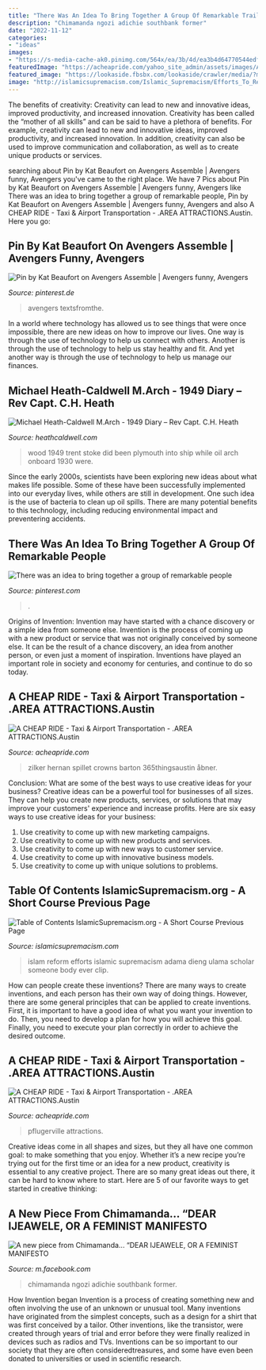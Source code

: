```yaml
---
title: "There Was An Idea To Bring Together A Group Of Remarkable Trailer ~ Table Of Contents Islamicsupremacism.org"
description: "Chimamanda ngozi adichie southbank former"
date: "2022-11-12"
categories:
- "ideas"
images:
- "https://s-media-cache-ak0.pinimg.com/564x/ea/3b/4d/ea3b4d64770544edfa692a85f5bc5f2d.jpg"
featuredImage: "https://acheapride.com/yahoo_site_admin/assets/images/A_Cheap_Ride_-_Web_Site_Photos_-_Zilker_Park_-_09-11.241193334_std.jpg"
featured_image: "https://lookaside.fbsbx.com/lookaside/crawler/media/?media_id=10157822076950944"
image: "http://islamicsupremacism.com/Islamic_Supremacism/Efforts_To_Reform_Islam_files/imgres.jpg"
---
```



The benefits of creativity: Creativity can lead to new and innovative ideas, improved productivity, and increased innovation.
Creativity has been called the “mother of all skills” and can be said to have a plethora of benefits. For example, creativity can lead to new and innovative ideas, improved productivity, and increased innovation. In addition, creativity can also be used to improve communication and collaboration, as well as to create unique products or services.

	

		
searching about Pin by Kat Beaufort on Avengers Assemble | Avengers funny, Avengers you've came to the right place. We have 7 Pics about Pin by Kat Beaufort on Avengers Assemble | Avengers funny, Avengers like There was an idea to bring together a group of remarkable people, Pin by Kat Beaufort on Avengers Assemble | Avengers funny, Avengers and also A CHEAP RIDE - Taxi &amp; Airport Transportation - .AREA ATTRACTIONS.Austin. Here you go:
		
    
## Pin By Kat Beaufort On Avengers Assemble | Avengers Funny, Avengers

<img loading=lazy src="https://i.pinimg.com/originals/f7/71/b7/f771b77ef0a36750169933679f676461.jpg" onerror="this.onerror=null;this.src='https://tse2.mm.bing.net/th?id=OIP.vvWt1PFu8bhq97cdOKf8mwHaMe&amp;pid=15.1';" alt="Pin by Kat Beaufort on Avengers Assemble | Avengers funny, Avengers">

_Source: pinterest.de_

>avengers textsfromthe. 

	

In a world where technology has allowed us to see things that were once impossible, there are new ideas on how to improve our lives. One way is through the use of technology to help us connect with others. Another is through the use of technology to help us stay healthy and fit. And yet another way is through the use of technology to help us manage our finances.

    
## Michael Heath-Caldwell M.Arch - 1949 Diary – Rev Capt. C.H. Heath

<img loading=lazy src="http://heathcaldwell.com/yahoo_site_admin/assets/images/Linley_Wood_Stoke_on_Trent.12622144_std.jpg" onerror="this.onerror=null;this.src='https://tse2.mm.bing.net/th?id=OIP.AQNpBi67gPmcan2o7ZmHRwHaE-&amp;pid=15.1';" alt="Michael Heath-Caldwell M.Arch - 1949 Diary – Rev Capt. C.H. Heath">

_Source: heathcaldwell.com_

>wood 1949 trent stoke did been plymouth into ship while oil arch onboard 1930 were. 

	

Since the early 2000s, scientists have been exploring new ideas about what makes life possible. Some of these have been successfully implemented into our everyday lives, while others are still in development. One such idea is the use of bacteria to clean up oil spills. There are many potential benefits to this technology, including reducing environmental impact and preventering accidents.

    
## There Was An Idea To Bring Together A Group Of Remarkable People

<img loading=lazy src="https://s-media-cache-ak0.pinimg.com/564x/ea/3b/4d/ea3b4d64770544edfa692a85f5bc5f2d.jpg" onerror="this.onerror=null;this.src='https://tse4.mm.bing.net/th?id=OIP.2vZMR73ixHs5eOjHOOfU3gHaHL&amp;pid=15.1';" alt="There was an idea to bring together a group of remarkable people">

_Source: pinterest.com_

>. 

	

Origins of Invention: Invention may have started with a chance discovery or a simple idea from someone else.
Invention is the process of coming up with a new product or service that was not originally conceived by someone else. It can be the result of a chance discovery, an idea from another person, or even just a moment of inspiration. Inventions have played an important role in society and economy for centuries, and continue to do so today.

    
## A CHEAP RIDE - Taxi &amp; Airport Transportation - .AREA ATTRACTIONS.Austin

<img loading=lazy src="https://acheapride.com/yahoo_site_admin/assets/images/A_Cheap_Ride_-_Web_Site_Photos_-_Zilker_Park_-_09-11.241193334_std.jpg" onerror="this.onerror=null;this.src='https://tse1.mm.bing.net/th?id=OIP.ALdf5gDqH0u_u2MiFeLmpAHaE6&amp;pid=15.1';" alt="A CHEAP RIDE - Taxi &amp; Airport Transportation - .AREA ATTRACTIONS.Austin">

_Source: acheapride.com_

>zilker hernan spillet crowns barton 365thingsaustin åbner. 

	

Conclusion: What are some of the best ways to use creative ideas for your business?
Creative ideas can be a powerful tool for businesses of all sizes. They can help you create new products, services, or solutions that may improve your customers' experience and increase profits. Here are six easy ways to use creative ideas for your business: 
1. Use creativity to come up with new marketing campaigns.
2. Use creativity to come up with new products and services.
3. Use creativity to come up with new ways to customer service.
4. Use creativity to come up with innovative business models.
5. Use creativity to come up with unique solutions to problems.

    
## Table Of Contents IslamicSupremacism.org - A Short Course Previous Page

<img loading=lazy src="http://islamicsupremacism.com/Islamic_Supremacism/Efforts_To_Reform_Islam_files/imgres.jpg" onerror="this.onerror=null;this.src='https://tse3.mm.bing.net/th?id=OIP.EYRMspXoZulhd-_6iy_SJgHaFt&amp;pid=15.1';" alt="Table of Contents IslamicSupremacism.org - A Short Course Previous Page">

_Source: islamicsupremacism.com_

>islam reform efforts islamic supremacism adama dieng ulama scholar someone body ever clip. 

	

How can people create these inventions?
There are many ways to create inventions, and each person has their own way of doing things. However, there are some general principles that can be applied to create inventions. First, it is important to have a good idea of what you want your invention to do. Then, you need to develop a plan for how you will achieve this goal. Finally, you need to execute your plan correctly in order to achieve the desired outcome.

    
## A CHEAP RIDE - Taxi &amp; Airport Transportation - .AREA ATTRACTIONS.Austin

<img loading=lazy src="https://acheapride.com/yahoo_site_admin/assets/images/A_Cheap_Ride_-_Web_Site_Photos_-_Walter_Bohls_House-Pflugerville_-_09-11.253104757_std.jpg" onerror="this.onerror=null;this.src='https://tse3.mm.bing.net/th?id=OIP.cikmbJGboMkM-zc8R_preAAAAA&amp;pid=15.1';" alt="A CHEAP RIDE - Taxi &amp; Airport Transportation - .AREA ATTRACTIONS.Austin">

_Source: acheapride.com_

>pflugerville attractions. 

	

Creative ideas come in all shapes and sizes, but they all have one common goal: to make something that you enjoy. Whether it’s a new recipe you’re trying out for the first time or an idea for a new product, creativity is essential to any creative project. There are so many great ideas out there, it can be hard to know where to start. Here are 5 of our favorite ways to get started in creative thinking: 

    
## A New Piece From Chimamanda... “DEAR IJEAWELE, OR A FEMINIST MANIFESTO

<img loading=lazy src="https://lookaside.fbsbx.com/lookaside/crawler/media/?media_id=10157822076950944" onerror="this.onerror=null;this.src='https://tse3.mm.bing.net/th?id=OIP.8pcIgcl5MR6KavKZAT73JAHaLH&amp;pid=15.1';" alt="A new piece from Chimamanda... “DEAR IJEAWELE, OR A FEMINIST MANIFESTO">

_Source: m.facebook.com_

>chimamanda ngozi adichie southbank former. 

	

How Invention began
Invention is a process of creating something new and often involving the use of an unknown or unusual tool. Many inventions have originated from the simplest concepts, such as a design for a shirt that was first conceived by a tailor. Other inventions, like the transistor, were created through years of trial and error before they were finally realized in devices such as radios and TVs. Inventions can be so important to our society that they are often consideredtreasures, and some have even been donated to universities or used in scientific research.

